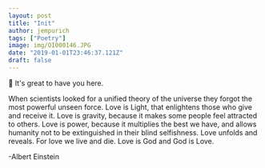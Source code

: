 ```yaml
---
layout: post
title: "Init"
author: jempurich
tags: ["Poetry"]
image: img/OI000146.JPG
date: "2019-01-01T23:46:37.121Z"
draft: false
---
```


👋 It's great to have you here.

When scientists looked for a unified theory of the universe they forgot the most powerful unseen force. Love is Light, that enlightens those who give and receive it. Love is gravity, because it makes some people feel attracted to others. Love is power, because it multiplies the best we have, and allows humanity not to be extinguished in their blind selfishness. Love unfolds and reveals. For love we live and die. Love is God and God is Love.

-Albert Einstein